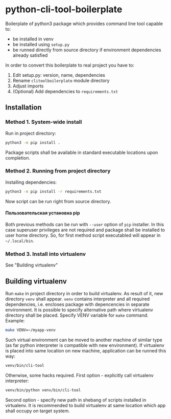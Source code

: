python-cli-tool-boilerplate
===========================

Boilerplate of python3 package which provides command line tool capable to:

* be installed in venv
* be installed using `setup.py`
* be runned directly from source directory if environment dependencies already satisfied

In order to convert this boilerplate to real project you have to:

1. Edit setup.py: version, name, dependencies
2. Rename `clitoolboilerplate` module directory
3. Adjust imports
4. (Optional) Add dependencies to `requirements.txt`


## Installation

### Method 1. System-wide install

Run in project directory:

```bash
python3 -m pip install .
```

Package scripts shall be available in standard executable locations upon completion.

### Method 2. Running from project directory

Installing dependencies:


```bash
python3 -m pip install -r requirements.txt
```

Now script can be run right from source directory.

#### Пользовательская установка pip

Both previous methods can be run with `--user` option of `pip` installer. In this case superuser privileges are not required and package shall be installed to user home directory. So, for first method script executabled will appear in `~/.local/bin`.

### Method 3. Install into virtualenv

See "Building virtualenv"


## Building virtualenv

Run `make` in project directory in order to build virtualenv. As result of it, new directory `venv` shall appear. `venv` contains interpreter and all required dependencies, i.e. encloses package with depencencies in separate environment. It is possible to specify alternative path where virtualenv directory shall be placed. Specify VENV variable for `make` command. Example:

```bash
make VENV=~/myapp-venv
```

Such virtual environment can be moved to another machine of similar type (as far python interpreter is compatible with new environment). If virtualenv is placed into same location on new machine, application can be runned this way:

```bash
venv/bin/cli-tool
```

Otherwise, some hacks required. First option - explicitly call virtualenv interpreter:

```bash
venv/bin/python venv/bin/cli-tool
```

Second option - specify new path in shebang of scripts installed in virtualenv. It is recommended to build virtualenv at same location which app shall occupy on target system.

